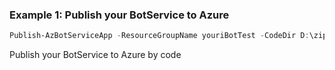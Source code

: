 ### Example 1: Publish your BotService to Azure
```powershell
Publish-AzBotServiceApp -ResourceGroupName youriBotTest -CodeDir D:\zips\MyEchoBot -Name youriechobottest

```

Publish your BotService to Azure by code
